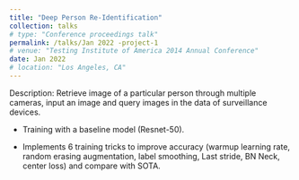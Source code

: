 ```yaml
---
title: "Deep Person Re-Identification"
collection: talks
# type: "Conference proceedings talk"
permalink: /talks/Jan 2022 -project-1
# venue: "Testing Institute of America 2014 Annual Conference"
date: Jan 2022
# location: "Los Angeles, CA"
---
```


Description: Retrieve image of a particular person through multiple cameras, input an image and query images in the data of surveillance devices.

+ Training with a baseline model (Resnet-50).

+ Implements 6 training tricks to improve accuracy (warmup learning rate, random erasing augmentation, label smoothing, Last stride, BN Neck, center loss) and compare with SOTA.

